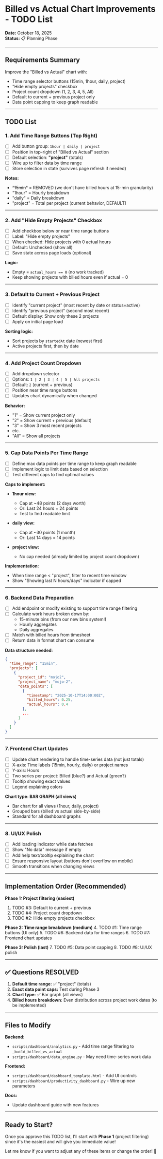 # Billed vs Actual Chart Improvements - TODO List

**Date:** October 18, 2025  
**Status:** 📋 Planning Phase

---

## Requirements Summary

Improve the "Billed vs Actual" chart with:
- Time range selector buttons (15min, 1hour, daily, project)
- "Hide empty projects" checkbox
- Project count dropdown (1, 2, 3, 4, 5, All)
- Default to current + previous project only
- Data point capping to keep graph readable

---

## TODO List

### 1. Add Time Range Buttons (Top Right)
- [ ] Add button group: `1hour | daily | project`
- [ ] Position in top-right of "Billed vs Actual" section
- [ ] Default selection: **"project"** (totals)
- [ ] Wire up to filter data by time range
- [ ] Store selection in state (survives page refresh if needed)

**Notes:**
- ~~"15min"~~ = REMOVED (we don't have billed hours at 15-min granularity)
- "1hour" = Hourly breakdown
- "daily" = Daily breakdown
- "project" = Total per project (current behavior, DEFAULT)

---

### 2. Add "Hide Empty Projects" Checkbox
- [ ] Add checkbox below or near time range buttons
- [ ] Label: "Hide empty projects"
- [ ] When checked: Hide projects with 0 actual hours
- [ ] Default: Unchecked (show all)
- [ ] Save state across page loads (optional)

**Logic:**
- Empty = `actual_hours == 0` (no work tracked)
- Keep showing projects with billed hours even if actual = 0

---

### 3. Default to Current + Previous Project
- [ ] Identify "current project" (most recent by date or status=active)
- [ ] Identify "previous project" (second most recent)
- [ ] Default display: Show only these 2 projects
- [ ] Apply on initial page load

**Sorting logic:**
- Sort projects by `startedAt` date (newest first)
- Active projects first, then by date

---

### 4. Add Project Count Dropdown
- [ ] Add dropdown selector
- [ ] Options: `1 | 2 | 3 | 4 | 5 | All projects`
- [ ] Default: `2` (current + previous)
- [ ] Position near time range buttons
- [ ] Updates chart dynamically when changed

**Behavior:**
- "1" = Show current project only
- "2" = Show current + previous (default)
- "3" = Show 3 most recent projects
- etc.
- "All" = Show all projects

---

### 5. Cap Data Points Per Time Range
- [ ] Define max data points per time range to keep graph readable
- [ ] Implement logic to limit data based on selection
- [ ] Test different caps to find optimal values

**Caps to implement:**
- **1hour view:**
  - Cap at ~48 points (2 days worth)
  - Or: Last 24 hours = 24 points
  - Test to find readable limit
  
- **daily view:**
  - Cap at ~30 points (1 month)
  - Or: Last 14 days = 14 points
  
- **project view:**
  - No cap needed (already limited by project count dropdown)

**Implementation:**
- When time range < "project", filter to recent time window
- Show "Showing last N hours/days" indicator if capped

---

### 6. Backend Data Preparation
- [ ] Add endpoint or modify existing to support time range filtering
- [ ] Calculate work hours broken down by:
  - 15-minute bins (from our new bins system!)
  - Hourly aggregates
  - Daily aggregates
- [ ] Match with billed hours from timesheet
- [ ] Return data in format chart can consume

**Data structure needed:**
```json
{
  "time_range": "15min",
  "projects": [
    {
      "project_id": "mojo2",
      "project_name": "mojo-2",
      "data_points": [
        {
          "timestamp": "2025-10-17T14:00:00Z",
          "billed_hours": 0.25,
          "actual_hours": 0.4
        },
        ...
      ]
    }
  ]
}
```

---

### 7. Frontend Chart Updates
- [ ] Update chart rendering to handle time-series data (not just totals)
- [ ] X-axis: Time labels (15min, hourly, daily) or project names
- [ ] Y-axis: Hours
- [ ] Two series per project: Billed (blue?) and Actual (green?)
- [ ] Tooltip showing exact values
- [ ] Legend explaining colors

**Chart type: BAR GRAPH (all views)**
- Bar chart for all views (1hour, daily, project)
- Grouped bars (billed vs actual side-by-side)
- Standard for all dashboard graphs

---

### 8. UI/UX Polish
- [ ] Add loading indicator while data fetches
- [ ] Show "No data" message if empty
- [ ] Add help text/tooltip explaining the chart
- [ ] Ensure responsive layout (buttons don't overflow on mobile)
- [ ] Smooth transitions when changing views

---

## Implementation Order (Recommended)

**Phase 1: Project filtering (easiest)**
1. TODO #3: Default to current + previous
2. TODO #4: Project count dropdown
3. TODO #2: Hide empty projects checkbox

**Phase 2: Time range breakdown (medium)**
4. TODO #1: Time range buttons (UI only)
5. TODO #6: Backend data for time ranges
6. TODO #7: Frontend chart updates

**Phase 3: Polish (last)**
7. TODO #5: Data point capping
8. TODO #8: UI/UX polish

---

## ✅ Questions RESOLVED

1. **Default time range:** ✅ "project" (totals)
2. **Exact data point caps:** Test during Phase 3
3. **Chart type:** ✅ Bar graph (all views)
4. **Billed hours breakdown:** Even distribution across project work dates (to be implemented)

---

## Files to Modify

**Backend:**
- `scripts/dashboard/analytics.py` - Add time range filtering to `_build_billed_vs_actual`
- `scripts/dashboard/data_engine.py` - May need time-series work data

**Frontend:**
- `scripts/dashboard/dashboard_template.html` - Add UI controls
- `scripts/dashboard/productivity_dashboard.py` - Wire up new parameters

**Docs:**
- Update dashboard guide with new features

---

## Ready to Start?

Once you approve this TODO list, I'll start with **Phase 1** (project filtering) since it's the easiest and will give you immediate value!

Let me know if you want to adjust any of these items or change the order! 🚀

